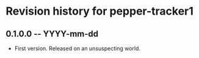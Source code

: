 # Revision history for pepper-tracker1

## 0.1.0.0 -- YYYY-mm-dd

* First version. Released on an unsuspecting world.
